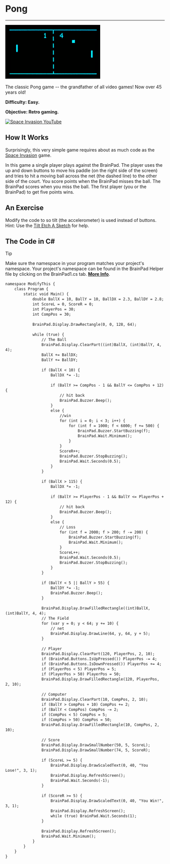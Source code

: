 # Pong
---
![Pong](../assets/pong.gif)

The classic Pong game -- the grandfather of all video games! Now over 45 years old!

**Difficulty: Easy.**

**Objective: Retro gaming.**

[![Space Invasion YouTube](https://img.youtube.com/vi/Sr2rzfXc9VA/0.jpg)](https://www.youtube.com/watch?v=Sr2rzfXc9VA)

## How It Works
Surprisingly, this very simple game requires about as much code as the [Space Invasion](space-invasion.md) game.

In this game a single player plays against the BrainPad.  The player uses the up and down buttons to move his paddle (on the right side of the screen) and tries to hit a moving ball across the net (the dashed line) to the other side of the court. You score points when the BrainPad misses the ball. The BrainPad scores when you miss the ball. The first player (you or the BrainPad) to get five points wins. 

## An Exercise

Modify the code to so tilt (the accelerometer) is used instead of buttons. Hint: Use the [Tilt Etch A Sketch](tilt-etch-a-sketch.md) for help.

## The Code in C#
> [!Tip]
> Make sure the namespace in your program matches your project's namespace.  Your project's namespace can be found in the BrainPad Helper file by clicking on the BrainPad1.cs tab.  [**More Info**](../go-beyond/csharp/intro.md#a-few-words-about-namespaces).

```
namespace ModifyThis {
    class Program {
        static void Main() {
            double BallX = 10, BallY = 10, BallDX = 2.3, BallDY = 2.8;
            int ScoreL = 0, ScoreR = 0;
            int PlayerPos = 30;
            int CompPos = 30;

            BrainPad.Display.DrawRectangle(0, 0, 128, 64);

            while (true) {
                // The Ball
                BrainPad.Display.ClearPart((int)BallX, (int)BallY, 4, 4);
                BallX += BallDX;
                BallY += BallDY;

                if (BallX < 10) {
                    BallDX *= -1;

                    if (BallY >= CompPos - 1 && BallY <= CompPos + 12) {
                        // hit back
                        BrainPad.Buzzer.Beep();
                    }
                    else {
                        //win
                        for (int i = 0; i < 3; i++) {
                            for (int f = 1000; f < 6000; f += 500) {
                                BrainPad.Buzzer.StartBuzzing(f);
                                BrainPad.Wait.Minimum();
                            }
                        }
                        ScoreR++;
                        BrainPad.Buzzer.StopBuzzing();
                        BrainPad.Wait.Seconds(0.5);
                    }
                }

                if (BallX > 115) {
                    BallDX *= -1;

                    if (BallY >= PlayerPos - 1 && BallY <= PlayerPos + 12) {
                        // hit back
                        BrainPad.Buzzer.Beep();
                    }
                    else {
                        // Loss
                        for (int f = 2000; f > 200; f -= 200) {
                            BrainPad.Buzzer.StartBuzzing(f);
                            BrainPad.Wait.Minimum();
                        }
                        ScoreL++;
                        BrainPad.Wait.Seconds(0.5);
                        BrainPad.Buzzer.StopBuzzing();
                    }
                }

                if (BallY < 5 || BallY > 55) {
                    BallDY *= -1;
                    BrainPad.Buzzer.Beep();
                }

                BrainPad.Display.DrawFilledRectangle((int)BallX, (int)BallY, 4, 4);
                // The Field
                for (var y = 0; y < 64; y += 10) {
                    // net
                    BrainPad.Display.DrawLine(64, y, 64, y + 5);
                }

                // Player
                BrainPad.Display.ClearPart(120, PlayerPos, 2, 10);
                if (BrainPad.Buttons.IsUpPressed()) PlayerPos -= 4;
                if (BrainPad.Buttons.IsDownPressed()) PlayerPos += 4;
                if (PlayerPos < 5) PlayerPos = 5;
                if (PlayerPos > 50) PlayerPos = 50;
                BrainPad.Display.DrawFilledRectangle(120, PlayerPos, 2, 10);

                // Computer
                BrainPad.Display.ClearPart(10, CompPos, 2, 10);
                if (BallY > CompPos + 10) CompPos += 2;
                if (BallY < CompPos) CompPos -= 2;
                if (CompPos < 5) CompPos = 5;
                if (CompPos > 50) CompPos = 50;
                BrainPad.Display.DrawFilledRectangle(10, CompPos, 2, 10);

                // Score
                BrainPad.Display.DrawSmallNumber(50, 5, ScoreL);
                BrainPad.Display.DrawSmallNumber(74, 5, ScoreR);

                if (ScoreL >= 5) {
                    BrainPad.Display.DrawScaledText(0, 40, "You Lose!", 3, 1);
                    BrainPad.Display.RefreshScreen();
                    BrainPad.Wait.Seconds(-1);
                }

                if (ScoreR >= 5) {
                    BrainPad.Display.DrawScaledText(0, 40, "You Win!", 3, 1);
                    BrainPad.Display.RefreshScreen();
                    while (true) BrainPad.Wait.Seconds(1);
                }

                BrainPad.Display.RefreshScreen();
                BrainPad.Wait.Minimum();
            }
        }
    }
}
```